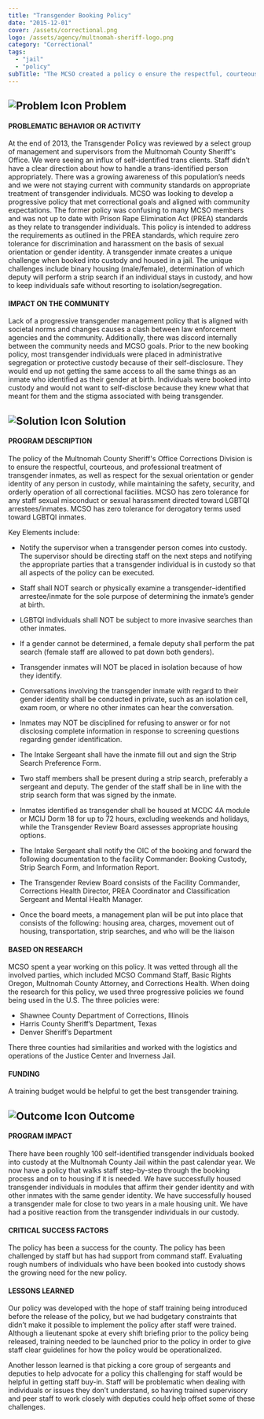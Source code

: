 ```yaml
---
title: "Transgender Booking Policy"
date: "2015-12-01"
cover: /assets/correctional.png
logo: /assets/agency/multnomah-sheriff-logo.png
category: "Correctional"
tags:
  - "jail"
  - "policy"
subTitle: "The MCSO created a policy o ensure the respectful, courteous, and professional treatment of transgender inmates, as well as respect for the sexual orientation or gender identity of any person in custody, while maintaining the safety, security, and orderly operation of all correctional facilities."
---
```


## ![Problem Icon](https://github.com/google/material-design-icons/raw/master/alert/1x_web/ic_error_outline_black_48dp.png "Problem") Problem

#### PROBLEMATIC BEHAVIOR OR ACTIVITY

At the end of 2013, the Transgender Policy was reviewed by a select group of management and supervisors from the Multnomah County Sheriff's Office. We were seeing an influx of self-identified trans clients. Staff didn’t have a clear direction about how to handle a trans-identified person appropriately. There was a growing awareness of this population’s needs and we were not staying current with community standards on appropriate treatment of transgender individuals. MCSO was looking to develop a progressive policy that met correctional goals and aligned with community expectations. The former policy was confusing to many MCSO members and was not up to date with Prison Rape Elimination Act (PREA) standards as they relate to transgender individuals. This policy is intended to address the requirements as outlined in the PREA standards, which require zero tolerance for discrimination and harassment on the basis of sexual orientation or gender identity. A transgender inmate creates a unique challenge when booked into custody and housed in a jail. The unique challenges include binary housing (male/female), determination of which deputy will perform a strip search if an individual stays in custody, and how to keep individuals safe without resorting to isolation/segregation.

#### IMPACT ON THE COMMUNITY

Lack of a progressive transgender management policy that is aligned with societal norms and changes causes a clash between law enforcement agencies and the community. Additionally, there was discord internally between the community needs and MCSO goals. Prior to the new booking policy, most transgender individuals were placed in administrative segregation or protective custody because of their self-disclosure. They would end up not getting the same access to all the same things as an inmate who identified as their gender at birth. Individuals were booked into custody and would not want to self-disclose because they knew what that meant for them and the stigma associated with being transgender.

## ![Solution Icon](https://github.com/google/material-design-icons/raw/master/action/1x_web/ic_lightbulb_outline_black_48dp.png "Solution") Solution

#### PROGRAM DESCRIPTION

The policy of the Multnomah County Sheriff's Office Corrections Division is to ensure the respectful, courteous, and professional treatment of transgender inmates, as well as respect for the sexual orientation or gender identity of any person in custody, while maintaining the safety, security, and orderly operation of all correctional facilities. MCSO has zero tolerance for any staff sexual misconduct or sexual harassment directed toward LGBTQI arrestees/inmates. MCSO has zero tolerance for derogatory terms used toward LGBTQI inmates.

Key Elements include:

* Notify the supervisor when a transgender person comes into custody. The supervisor should be directing staff on the next steps and notifying the appropriate parties that a transgender individual is in custody so that all aspects of the policy can be executed.

* Staff shall NOT search or physically examine a transgender–identified arrestee/inmate for the sole purpose of determining the inmate’s gender at birth.

* LGBTQI individuals shall NOT be subject to more invasive searches than other inmates.

* If a gender cannot be determined, a female deputy shall perform the pat search (female staff are allowed to pat down both genders).

* Transgender inmates will NOT be placed in isolation because of how they identify.

* Conversations involving the transgender inmate with regard to their gender identity shall be conducted in private, such as an isolation cell, exam room, or where no other inmates can hear the conversation.

* Inmates may NOT be disciplined for refusing to answer or for not disclosing complete information in response to screening questions regarding gender identification.

* The Intake Sergeant shall have the inmate fill out and sign the Strip Search Preference Form.

* Two staff members shall be present during a strip search, preferably a sergeant and deputy. The gender of the staff shall be in line with the strip search form that was signed by the inmate.

* Inmates identified as transgender shall be housed at MCDC 4A module or MCIJ Dorm 18 for up to 72 hours, excluding weekends and holidays, while the Transgender Review Board assesses appropriate housing options.

* The Intake Sergeant shall notify the OIC of the booking and forward the following documentation to the facility Commander: Booking Custody, Strip Search Form, and Information Report.

* The Transgender Review Board consists of the Facility Commander, Corrections Health Director, PREA Coordinator and Classification Sergeant and Mental Health Manager.

* Once the board meets, a management plan will be put into place that consists of the following: housing area, charges, movement out of housing, transportation, strip searches, and who will be the liaison

#### BASED ON RESEARCH

MCSO spent a year working on this policy. It was vetted through all the involved parties, which included MCSO Command Staff, Basic Rights Oregon, Multnomah County Attorney, and Corrections Health. When doing the research for this policy, we used three progressive policies we found being used in the U.S. The three policies were:

* Shawnee County Department of Corrections, Illinois
* Harris County Sheriff’s Department, Texas
* Denver Sheriff’s Department

There three counties had similarities and worked with the logistics and operations of the Justice Center and Inverness Jail.

#### FUNDING

A training budget would be helpful to get the best transgender training.

## ![Outcome Icon](https://github.com/google/material-design-icons/raw/master/action/1x_web/ic_view_list_black_48dp.png "Outcome") Outcome

#### PROGRAM IMPACT

There have been roughly 100 self-identified transgender individuals booked into custody at the Multnomah County Jail within the past calendar year. We now have a policy that walks staff step-by-step through the booking process and on to housing if it is needed. We have successfully housed transgender individuals in modules that affirm their gender identity and with other inmates with the same gender identity. We have successfully housed a transgender male for close to two years in a male housing unit. We have had a positive reaction from the transgender individuals in our custody.

#### CRITICAL SUCCESS FACTORS

The policy has been a success for the county. The policy has been challenged by staff but has had support from command staff. Evaluating rough numbers of individuals who have been booked into custody shows the growing need for the new policy.

#### LESSONS LEARNED

Our policy was developed with the hope of staff training being introduced before the release of the policy, but we had budgetary constraints that didn’t make it possible to implement the policy after staff were trained. Although a lieutenant spoke at every shift briefing prior to the policy being released, training needed to be launched prior to the policy in order to give staff clear guidelines for how the policy would be operationalized.

Another lesson learned is that picking a core group of sergeants and deputies to help advocate for a policy this challenging for staff would be helpful in getting staff buy-in. Staff will be problematic when dealing with individuals or issues they don’t understand, so having trained supervisory and peer staff to work closely with deputies could help offset some of these challenges.
